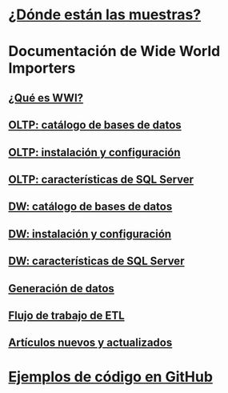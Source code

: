# [¿Dónde están las muestras?](sql-samples-where-are.md)
# Documentación de Wide World Importers
## [¿Qué es WWI?](wide-world-importers-what-is.md)
## [OLTP: catálogo de bases de datos](wide-world-importers-oltp-database-catalog.md)
## [OLTP: instalación y configuración](wide-world-importers-oltp-install-configure.md)
## [OLTP: características de SQL Server](wide-world-importers-oltp-use-of-sql-server-features.md)

## [DW: catálogo de bases de datos](wide-world-importers-dw-database-catalog.md)
## [DW: instalación y configuración](wide-world-importers-dw-install-configure.md)
## [DW: características de SQL Server](wide-world-importers-dw-use-of-sql-server-features.md)
## [Generación de datos](wide-world-importers-generate-data.md)
## [Flujo de trabajo de ETL](wide-world-importers-perform-etl.md)

## [Artículos nuevos y actualizados](new-updated-samples.md) 
# [Ejemplos de código en GitHub](https://github.com/Microsoft/sql-server-samples/tree/master/samples)